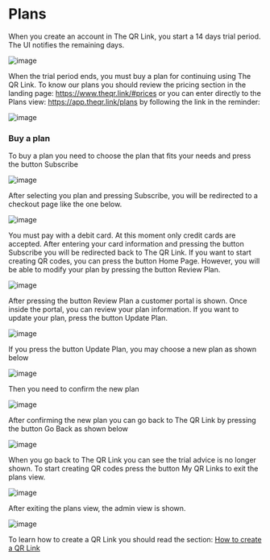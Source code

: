 # Plans

When you create an account in The QR Link, you start a 14 days trial period. The UI notifies the remaining days.  

![image](https://user-images.githubusercontent.com/54523080/207493723-e249744a-97cc-45a4-b62b-8bf1fd88e96b.png)

When the trial period ends, you must buy a plan for continuing using The QR Link. To know our plans you should review the pricing section in the landing page: https://www.theqr.link/#prices or you can enter directly to the Plans view: https://app.theqr.link/plans by following the link in the reminder:

![image](https://user-images.githubusercontent.com/54523080/207494030-d42f9054-5683-47b4-965a-b6e23051611a.png)

### Buy a plan

To buy a plan you need to  choose the plan that fits your needs and press the button Subscribe

![image](https://user-images.githubusercontent.com/54523080/207497035-b19ad552-b45d-4f4b-8338-1f847bf9f9df.png)

After selecting you plan and pressing Subscribe, you will be redirected to a checkout page like the one below.

![image](https://user-images.githubusercontent.com/54523080/192064707-ccd0bb50-b46b-4e30-81c7-dd84d0accad3.png)

You must pay with a debit card. At this moment only credit cards are accepted. After entering your card information and pressing the button Subscribe you will be redirected back to The QR Link. If you want to start creating QR codes, you can press the button Home Page. However, you will be able to modify your plan by pressing the button Review Plan.

![image](https://user-images.githubusercontent.com/54523080/192065536-dabd7ab3-1c50-414a-a363-7a33b7414d75.png) 

 After pressing the button Review Plan a customer portal is shown.  Once inside the portal, you can review your plan information. If you want to update your plan, press the button Update Plan.

![image](https://user-images.githubusercontent.com/54523080/192066725-0e3ccd09-cd50-4f8d-a019-4a213afde0e2.png)

If you press the button Update Plan, you may choose a new plan as shown below

![image](https://user-images.githubusercontent.com/54523080/192067149-f23ef2bc-7932-4a20-b6a8-279e9919a946.png)

Then you need to confirm the new plan 

![image](https://user-images.githubusercontent.com/54523080/192067367-451efec2-970b-47ec-b8df-54221605bc8f.png)

After confirming the new plan you can go back to The QR Link by pressing the button Go Back as shown below

![image](https://user-images.githubusercontent.com/54523080/192067612-92500ce7-3d5b-4bd6-a61c-2b7357aa947c.png)

When you go back to The QR Link you can see the trial advice is no longer shown. To start creating QR codes press the button My QR Links to exit the plans view.

![image](https://user-images.githubusercontent.com/54523080/207499039-b07dfeca-3f63-4307-9316-58ec0183923e.png)

After exiting the plans view, the admin view is shown.

![image](https://user-images.githubusercontent.com/54523080/207499469-ff04de84-b524-4479-8256-36dd8d413588.png)

To learn how to create a QR Link you should read the section: [How to create a QR Link](the_qr_link_creation.md)
